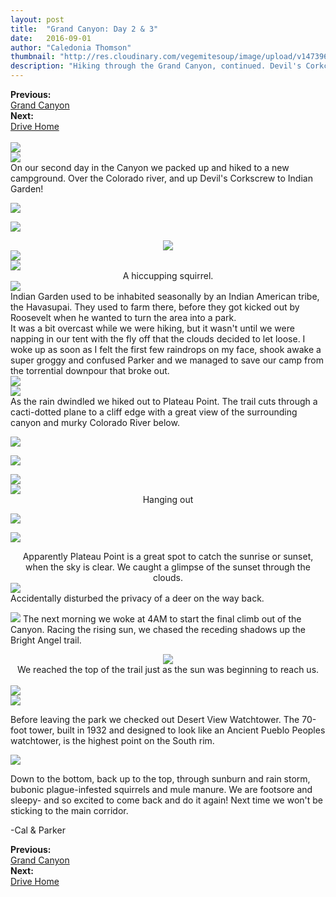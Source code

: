 ```yaml
---
layout: post
title:  "Grand Canyon: Day 2 & 3"
date:   2016-09-01
author: "Caledonia Thomson"
thumbnail: "http://res.cloudinary.com/vegemitesoup/image/upload/v1473960193/grand_canyon_day_2/12.jpg"
description: "Hiking through the Grand Canyon, continued. Devil's Corkcrew, Plateau Point and the climb out."
---
```


<div class="previous-post"><b>Previous: </b><a href= "{{ site.baseurl }}/2016/08/31/grand-canyon.html"><div class="post-chain-link">Grand Canyon</div></a></div>
<div class="next-post"><b>Next: </b><a href="{{ site.baseurl }}/2016/09/03/utah_idaho_washington.html"><div class="post-chain-link">Drive Home</div></a></div><br>

<div class="row vertical-align">
<a href="http://res.cloudinary.com/vegemitesoup/image/upload/v1473960193/grand_canyon_day_2/0.jpg"><img src="http://res.cloudinary.com/vegemitesoup/image/upload/v1473960193/grand_canyon_day_2/0.jpg" /></a>
</div>

<div class="row vertical-align">
	<div class="col-sm-6 col-xs-12">
		<a href="http://res.cloudinary.com/vegemitesoup/image/upload/v1473960193/grand_canyon_day_2/1.jpg"><img src="http://res.cloudinary.com/vegemitesoup/image/upload/v1473960193/grand_canyon_day_2/1.jpg" /></a> 
	</div>
	<div class="col-sm-6 col-xs-12">
		On our second day in the Canyon we packed up and hiked to a new campground. Over the Colorado river, and up Devil's Corkscrew to Indian Garden!
	</div>
</div>

<a href="http://res.cloudinary.com/vegemitesoup/image/upload/v1473960193/grand_canyon_day_2/2.jpg"><img src="http://res.cloudinary.com/vegemitesoup/image/upload/v1473960193/grand_canyon_day_2/2.jpg" /></a>
<!--excerpt-->

<a href="http://res.cloudinary.com/vegemitesoup/image/upload/v1473960193/grand_canyon_day_2/4.jpg"><img src="http://res.cloudinary.com/vegemitesoup/image/upload/v1473960193/grand_canyon_day_2/4.jpg" /></a> 

<center>
<a href="http://res.cloudinary.com/vegemitesoup/image/upload/v1473960193/grand_canyon_day_2/6.jpg"><img src="http://res.cloudinary.com/vegemitesoup/image/upload/v1473960193/grand_canyon_day_2/6.jpg" /></a> 
</center>

<div class="row vertical-align">
	<div class="col-sm-5 col-xs-12">
		<a href="http://res.cloudinary.com/vegemitesoup/image/upload/v1473960193/grand_canyon_day_2/7.jpg"><img src="http://res.cloudinary.com/vegemitesoup/image/upload/v1473960193/grand_canyon_day_2/7.jpg" /></a>
	</div>
	<div class="col-sm-7 col-xs-12">
		<a href="http://res.cloudinary.com/vegemitesoup/image/upload/v1473960193/grand_canyon_day_2/8.jpg"><img src="http://res.cloudinary.com/vegemitesoup/image/upload/v1473960193/grand_canyon_day_2/8.jpg" /></a>
		<br><center>A hiccupping squirrel.</center>
	</div>
</div>

<div class="row vertical-align">
	<div class="col-sm-6 col-xs-12">
		<a href="http://res.cloudinary.com/vegemitesoup/image/upload/v1473960193/grand_canyon_day_2/9.jpg"><img src="http://res.cloudinary.com/vegemitesoup/image/upload/v1473960193/grand_canyon_day_2/9.jpg" /></a> 
	</div>
	<div class="col-sm-6 col-xs-12">
		Indian Garden used to be inhabited seasonally by an Indian American tribe, the Havasupai. They used to farm there, before they got kicked out by Roosevelt when he wanted to turn the area into a park.
	</div>
</div>

<div class="row vertical-align">
	<div class="col-sm-6 col-xs-12">
			It was a bit overcast while we were hiking, but it wasn't until we were napping in our tent with the fly off that the clouds decided to let loose. I woke up as soon as I felt the first few raindrops on my face, shook awake a super groggy and confused Parker and we managed to save our camp from the torrential downpour that broke out.
	</div>
	<div class="col-sm-6 col-xs-12">
		<a href="http://res.cloudinary.com/vegemitesoup/image/upload/v1473960193/grand_canyon_day_2/10.jpg"><img src="http://res.cloudinary.com/vegemitesoup/image/upload/v1473960193/grand_canyon_day_2/10.jpg" /></a> 
	</div>
</div>

<div class="row vertical-align">
	<div class="col-sm-6 col-xs-12">
		<a href="http://res.cloudinary.com/vegemitesoup/image/upload/v1473960193/grand_canyon_day_2/11.jpg"><img src="http://res.cloudinary.com/vegemitesoup/image/upload/v1473960193/grand_canyon_day_2/11.jpg" /></a>
	</div>
	<div class="col-sm-6 col-xs-12">
		As the rain dwindled we hiked out to Plateau Point. The trail cuts through a cacti-dotted plane to a cliff edge with a great view of the surrounding canyon and murky Colorado River below.
	</div>
</div>

<a href="http://res.cloudinary.com/vegemitesoup/image/upload/v1473960193/grand_canyon_day_2/12.jpg"><img src="http://res.cloudinary.com/vegemitesoup/image/upload/v1473960193/grand_canyon_day_2/12.jpg" /></a>

<a href="http://res.cloudinary.com/vegemitesoup/image/upload/v1473960193/grand_canyon_day_2/17.jpg"><img src="http://res.cloudinary.com/vegemitesoup/image/upload/v1473960193/grand_canyon_day_2/17.jpg" /></a>

<div class="row vertical-align">
	<div class="col-sm-6 col-xs-12">
		<a href="http://res.cloudinary.com/vegemitesoup/image/upload/v1473960193/grand_canyon_day_2/16.jpg"><img src="http://res.cloudinary.com/vegemitesoup/image/upload/v1473960193/grand_canyon_day_2/16.jpg" /></a>
	</div>
	<div class="col-sm-6 col-xs-12">
		<a href="http://res.cloudinary.com/vegemitesoup/image/upload/v1473960193/grand_canyon_day_2/18.jpg"><img src="http://res.cloudinary.com/vegemitesoup/image/upload/v1473960193/grand_canyon_day_2/18.jpg" /></a>
		<br><center>Hanging out</center>
	</div>
</div>

<a href="http://res.cloudinary.com/vegemitesoup/image/upload/v1473960193/grand_canyon_day_2/19.jpg"><img src="http://res.cloudinary.com/vegemitesoup/image/upload/v1473960193/grand_canyon_day_2/19.jpg" /></a>

<a href="http://res.cloudinary.com/vegemitesoup/image/upload/v1473960193/grand_canyon_day_2/20.jpg"><img src="http://res.cloudinary.com/vegemitesoup/image/upload/v1473960193/grand_canyon_day_2/20.jpg" /></a>
<center>
Apparently Plateau Point is a great spot to catch the sunrise or sunset, when the sky is clear. We caught a glimpse of the sunset through the clouds.
</center>
<div class="row vertical-align">
	<div class="col-sm-6 col-xs-12">
		<a href="http://res.cloudinary.com/vegemitesoup/image/upload/v1473960193/grand_canyon_day_2/21.jpg"><img src="http://res.cloudinary.com/vegemitesoup/image/upload/v1473960193/grand_canyon_day_2/21.jpg" /></a>	</div>
	<div class="col-sm-6 col-xs-12">
		Accidentally disturbed the privacy of a deer on the way back.
	</div>
</div>

<a href="http://res.cloudinary.com/vegemitesoup/image/upload/v1473960193/grand_canyon_day_2/22.jpg"><img src="http://res.cloudinary.com/vegemitesoup/image/upload/v1473960193/grand_canyon_day_2/22.jpg" /></a>
The next morning we woke at 4AM to start the final climb out of the Canyon. Racing the rising sun, we chased the receding shadows up the Bright Angel trail.
<br>
<center>
<a href="http://res.cloudinary.com/vegemitesoup/image/upload/v1473960193/grand_canyon_day_2/23.jpg"><img src="http://res.cloudinary.com/vegemitesoup/image/upload/v1473960193/grand_canyon_day_2/23.jpg" /></a>
</center>
<center>We reached the top of the trail just as the sun was beginning to reach us.</center>
<br>
<div class="row vertical-align">
	<div class="col-sm-6 col-xs-12">
		<a href="http://res.cloudinary.com/vegemitesoup/image/upload/v1473960193/grand_canyon_day_2/27.jpg"><img src="http://res.cloudinary.com/vegemitesoup/image/upload/v1473960193/grand_canyon_day_2/27.jpg" /></a>
	</div>
	<div class="col-sm-6 col-xs-12">
		<a href="http://res.cloudinary.com/vegemitesoup/image/upload/v1473960193/grand_canyon_day_2/28.jpg"><img src="http://res.cloudinary.com/vegemitesoup/image/upload/v1473960193/grand_canyon_day_2/28.jpg" /></a>
	</div>
</div>

Before leaving the park we checked out Desert View Watchtower. The 70-foot tower, built in 1932 and designed to look like an Ancient Pueblo Peoples watchtower, is the highest point on the South rim.

<a href="http://res.cloudinary.com/vegemitesoup/image/upload/v1473960193/grand_canyon_day_2/29.jpg"><img src="http://res.cloudinary.com/vegemitesoup/image/upload/v1473960193/grand_canyon_day_2/29.jpg" /></a>

Down to the bottom, back up to the top, through sunburn and rain storm, bubonic plague-infested squirrels and mule manure. We are footsore and sleepy- and so excited to come back and do it again! Next time we won't be sticking to the main corridor.

-Cal & Parker

<div class="previous-post"><b>Previous: </b><a href= "{{ site.baseurl }}/2016/08/31/grand-canyon.html"><div class="post-chain-link">Grand Canyon</div></a></div>
<div class="next-post"><b>Next: </b><a href="{{ site.baseurl }}/2016/09/03/utah_idaho_washington.html"><div class="post-chain-link">Drive Home</div></a></div>
<br>